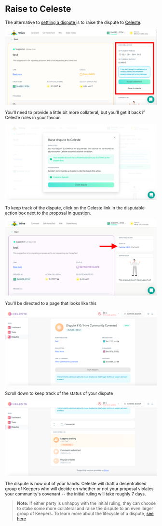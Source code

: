 # Raise to Celeste

The alternative to [settling a dispute ](settle-a-proposal.md)is to raise the dispute to [Celeste](https://wiki.1hive.org/projects/celeste).

![](../.gitbook/assets/screenshot-2021-05-26-at-15.41.05%20%282%29%20%281%29.png)

You'll need to provide a little bit more collateral, but you'll get it back if Celeste rules in your favour.

![](../.gitbook/assets/screenshot-2021-05-26-at-15.44.59%20%281%29.png)

To keep track of the dispute, click on the Celeste link in the disputable action box next to the proposal in question.

![](../.gitbook/assets/screenshot-2021-05-26-at-15.46.42.png)

You'll be directed to a page that looks like this

![](../.gitbook/assets/screenshot-2021-05-26-at-15.47.27.png)

Scroll down to keep track of the status of your dispute

![](../.gitbook/assets/screenshot-2021-05-26-at-15.47.43.png)

The dispute is now out of your hands. Celeste will draft a decentralised group of Keepers who will decide on whether or not your proposal violates your community's covenant -- the initial ruling will take roughly 7 days.

> **Note:** If either party is unhappy with the initial ruling, they can choose to stake some more collateral and raise the dispute to an even larger group of Keepers. To learn more about the lifecycle of a dispute, [see here](https://1hive.gitbook.io/celeste/keepers/dispute-lifecycle).

